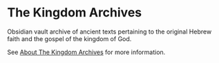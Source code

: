 # The Kingdom Archives
Obsidian vault archive of ancient texts pertaining to the original Hebrew faith and the gospel of the kingdom of God.

See [About The Kingdom Archives](The%20Kingdom%20Archives/About/About%20The%20Kingdom%20Archives.md) for more information.
